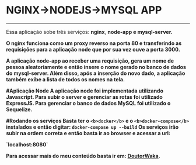 <h1>NGINX->NODEJS->MYSQL APP</h1>
<hr>

<p>Essa aplicação sobe três serviços: <b>nginx</b>, <b>node-app<b> e <b>mysql-server</b>.</p>

<p>O <b>nginx</b> funciona como um proxy reverso na <b>porta 80</b> e transferindo
as requisições para a aplicação node que por sua vez ouve a <b>porta 3000</b>.</p>

A aplicação <b>node-app</b> ao receber uma requisição, gera um nome de pessoa
aleatoriamente e então insere o nome gerado no banco de dados do <b>mysql-server</b>.
Além disso, após a inserção do novo dado, a aplicação também exibe a lista
de todos os nomes na tela.

#Aplicação Node
A aplicação node foi implementada utilizando Javascript. Para subir
o server e gerenciar as rotas foi utilizado ExpressJS. Para gerenciar
o banco de dados MySQL foi utilizado o Sequelize.

#Rodando os serviços
Basta ter o `<b>docker</b>` e o `<b>docker-compose</b>` instalados e então digitar:
`docker-compose up --build`
Os serviços irão subir na ordem correta e então basta ir ao browser e 
acessar a url:
<p>`localhost:8080`</p>

Para acessar mais do meu conteúdo basta ir em: [DoutorWaka](http://doutorwaka.tech/youtube).